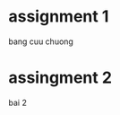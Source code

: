 <html>
<body>
<h1>assignment 1</h1>
<a herf="https://github.com/FASTTRACKSE/FFSE1703.JavaCore/blob/master/Assignments/Chuong/OOP/src/chuong/Bangcuuchuong.java" >bang cuu chuong</a>
<h1>assingment 2 </h2>
<a herf="khdsdf" > bai 2</a>
</body>
</html>
